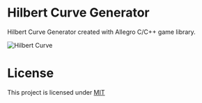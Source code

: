 # Hilbert Curve Generator

Hilbert Curve Generator created with Allegro C/C++ game library.

![Hilbert Curve][hilbert]

# License

This project is licensed under [MIT][mit]

[mit]: https://github.com/junian/HilbertCurveGenerator/blob/master/LICENSE
[hilbert]: https://raw.github.com/junian/HilbertCurveGenerator/gh-pages/img/screenshots/hilbert-01.jpg "Hilbert Curve"
